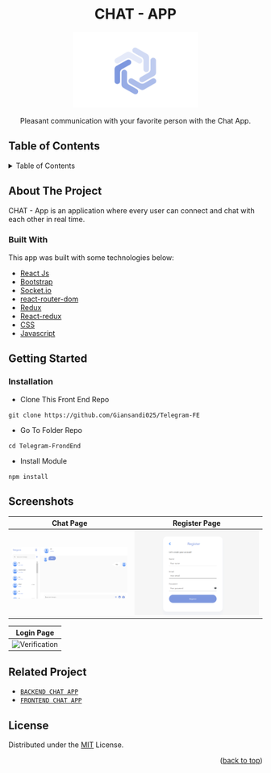 <h1 align="center">CHAT - APP</h1>

<p align="center">
  <img height="150" src="https://github.com/Giansandi025/Telegram-FE/blob/main/ss/Logo.PNG"  />
</p>
 <p align="center">
    Pleasant communication with your favorite person with the Chat App.
  </p>

<!-- TABLE OF CONTENTS -->

## Table of Contents

<details>
  <summary>Table of Contents</summary>
  <ol>
    <li>
      <a href="#about-the-project">About The Project</a>
      <ul>
        <li><a href="#built-with">Built with</a></li>
      </ul>
    </li>
    <li>
      <a href="#getting-started">Getting Started</a>
      <ul>
        <li><a href="#installation">Installation</a></li>
      </ul>
    </li>
    <li><a href="#screenshots">Screenshots</a></li>
    <li><a href="#related-project">Related Project</a></li>
    <li><a href="#license">License</a></li>
  </ol>
</details>

## About The Project

CHAT - App is an application where every user can connect and chat with each other in real time.



### Built With

This app was built with some technologies below:

- [React Js](https://reactjs.org)
- [Bootstrap](https://www.npmjs.com/package/bootstrap)
- [Socket.io](https://socket.io)
- [react-router-dom](https://www.npmjs.com/package/react-router-dom)
- [Redux](https://www.npmjs.com/package/redux)
- [React-redux](https://www.npmjs.com/package/react-redux)
- [CSS](https://developer.mozilla.org/en-US/docs/Web/CSS?retiredLocale=id)
- [Javascript](https://www.javascript.com/)

<!-- GETTING STARTED -->

## Getting Started

### Installation

- Clone This Front End Repo

```
git clone https://github.com/Giansandi025/Telegram-FE
```

- Go To Folder Repo

```
cd Telegram-FrondEnd
```

- Install Module

```
npm install
```

## Screenshots

| Chat Page                                                                                                    | Register Page                                                                                                            |
| ---------------------------------------------------------------------------------------------------------------- | ---------------------------------------------------------------------------------------------------------------------------- |
| ![Login](https://github.com/Giansandi025/Telegram-FE/blob/main/ss/chat2.png "Chat Page") | ![Register](https://github.com/Giansandi025/Telegram-FE/blob/main/ss/register1.png "Register Page") |

| Login Page                                                                                              |                                                                                                   
| ------------------------------------------------------------------------------------------------------- | 
| ![Verification](https://github.com/https://github.com/Giansandi025/Telegram-FE/blob/main/ss/login1.png "Login Page") |



## Related Project

- [`BACKEND CHAT APP`](https://github.com/Giansandi025/Telegram-BE)
- [`FRONTEND CHAT APP`](https://github.com/Giansandi025/Telegram-FE)


## License

Distributed under the [MIT](/LICENSE) License.

<p align="right">(<a href="#top">back to top</a>)</p>
